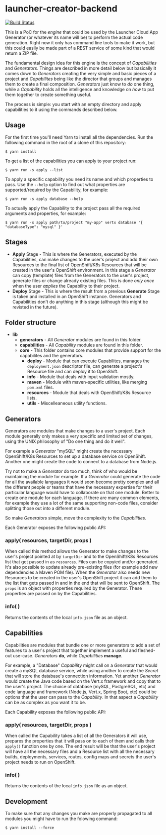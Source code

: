# launcher-creator-backend

[![Build Status](https://semaphoreci.com/api/v1/fabric8-launcher/launcher-creator-backend/branches/master/badge.svg)](https://semaphoreci.com/fabric8-launcher/launcher-creator-backend)

This is a PoC for the _engine_ that could be used by the Launcher Cloud App Generator (or whatever its name will be) to perform
the actual code generation. Right now it only has command line tools to make it work, but this could easily be made part
of a REST service of some kind that would return a ZIP file.

The fundamental design idea for this engine is the concept of _Capabilities_ and _Generators_. Things are described in more detail
below but basically it comes down to _Generators_ creating the very simple and basic pieces of a project and _Capabilites_
being like the director that groups and manages them to create a final composition. _Generators_ just know to _do_ one thing,
while a _Capability_ holds all the intelligence and knowledge on _how_ to put them together to create something useful.

The process is simple: you start with an empty directory and apply capabilities to it using the commands described below.

## Usage

For the first time you'll need Yarn to install all the dependencies. Run the following command in the root of a clone of this repository:

```
$ yarn install
```

To get a list of the capabilities you can apply to your project run:

```
$ yarn run -s apply --list
```

To apply a specific capability you need its name and which properties to pass. Use the `--help` option to find out what
properties are supported/required by the Capability, for example:

```
$ yarn run -s apply database --help
```

To actually apply the Capability to the project pass all the required arguments and properties, for example:

```
$ yarn run -s apply path/to/project "my-app" vertx database '{ "databaseType": "mysql" }'
```

## Stages

 - **Apply** Stage - This is where the Generators, executed by the Capabilities, can make changes to the user's project
 and add their own Resources to the final list of OpenShift/K8s Resources that will be created in the user's OpenShift
 environment. In this stage a _Generator_ can copy (template) files from the Generators to the user's project, generate
 files or change already existing files. This is done _only once_ when the user _applies_ the Capability to their project.
- **Deploy** Stage - This is where the result from a previous **Generate** Stage is taken and installed in an OpenShift
instance. Generators and Capabilities don't do anything in this stage (although this might be revisted in the future).

## Folder structure

 - **lib**
   - **generators** - All _Generator_ modules are found in this folder.
   - **capabilities** - All _Capability_ modules are found in this folder.
   - **core** - 
     This folder contains core modules that provide support for the
     capabilites and the generators.
     - **deploy** - Module that can execute Capabilites, manages the `deployment.json` descriptor file,
       can generate a project's Resource file and can deploy it to OpenShift.
     - **info** - Module that deals with input validation mostly.
     - **maven** - Module with maven-specific utilities, like merging `pom.xml` files.
     - **resources** - Module that deals with OpenShift/K8s Resource lists.
     - **utils** - Miscelleaneous utility functions.
   
## Generators

Generators are modules that make changes to a user's project. Each module generally only makes a very specific
and limited set of changes, using the UNIX philosophy of "Do one thing and do it well".

For example a _Generator_ "mySQL" might create the necessary OpenShift/K8s Resources to set up a database service
on OpenShift. Another one might create the code to connect to a database from Node.js.

Try not to make a _Generator_ do too much, think of who would be maintaining the module for example. If a _Generator_
could generate the code for all the available languages it would soon become pretty complex and all the different people
or teams that have the necessary expertise for their particular language would have to collaborate on that one module.
Better to create one module for each language. If there are many common elements, for example they use a lot of the same
supporting non-code files, consider splitting those out into a different module.

So make _Generators_ simple, move the complexity to the _Capabilities_.

Each Generator exposes the following public API:

### apply( resources, targetDir, props )

When called this method allows the Generator to make changes to the user's project pointed at by `targetDir`
and to the OpenShift/K8s Resources list that get passed in as `resources`. Files can be copyied and/or generated.
It's also possible to update already pre-existing files (for example add new dependencies a Maven POM file).
When the _Generator_ also needs new Resources to be created in the user's OpenShift project it can add them
to the list that gets passed in and in the end that will be sent to OpenShift.
The `props` is an object with properties required by the Generator. These properties are passed on by the Capabilities.

### info( )

Returns the contents of the local `info.json` file as an object.

## Capabilities

Capabilities are modules that bundle one or more generators to add a set of features to a user's project that
together implement a useful and fleshed-out use-case. _Generators_ **do**, while _Capabilities_ **manage**.

For example, a "Database" _Capability_ might call on a _Generator_ that would create a mySQL database service,
while using another to create the _Secret_ that will store the database's connection information. Yet another
_Generator_ would create the Java code based on the Vert.x framework and copy that to the user's project. The
choice of database (mySQL, PostgreSQL, etc) and code language and framework (Node.js, Vert.x, Spring Boot, etc)
could be options that the user can pass to the _Capability_. In that aspect a _Capability_ can be as complex as
you want it to be.

Each Capability exposes the following public API:

### apply( resources, targetDir, props )

When called the Capability takes a list of all the Generators it will use, prepares the properties that it will
pass on to each of them and calls their `apply()` function one by one. The end result will be that the user's
project will have all the necessary files and a Resource list with all the necessary builds, deployments, services,
routes, config maps and secrets the user's project needs to run on OpenShift.

### info( )

Returns the contents of the local `info.json` file as an object.

## Development

To make sure that any changes you make are properly propagated to all modules you might have to run the folowing
command:

```
$ yarn install --force
```


